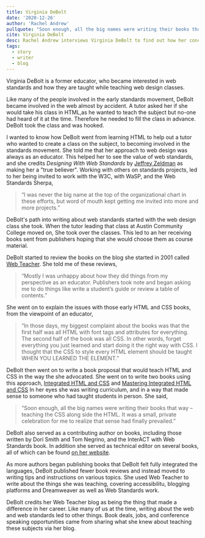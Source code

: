 ```yaml
---
title: Virginia DeBolt
date: '2020-12-26'
author: 'Rachel Andrew'
pullquote: "Soon enough, all the big names were writing their books that way – teaching the CSS along side the HTML."
cite: Virginia DeBolt
desc: Rachel Andrew interviews Virginia DeBolt to find out how her concept of integrating the teaching of HTML and CSS became accepted as the best way to teach the subjects.
tags:
  - story
  - writer
  - blog
---
```


Virginia DeBolt is a former educator, 
who became interested in web standards and how they are taught while teaching web design classes. 

Like many of the people involved in the early standards movement, DeBolt became involved in the web almost by accident. 
A tutor asked her if she would take his class in HTML,as he wanted to teach the subject but no-one had heard of it at the time. 
Therefore he needed to fill the class in advance. DeBolt took the class and was hooked.

I wanted to know how DeBolt went from learning HTML to help out a tutor who wanted to create a class on the subject, 
to becoming involved in the standards movement. She told me that her approach to web design was always as an educator. 
This helped her to see the value of web standards, and she credits _Designing With Web Standards_ by [Jeffrey Zeldman](/people/jeffrey-zeldman) as making her a "true believer". 
Working with others on standards projects, led to her being invited to work with the W3C, with WaSP, and the Web Standards Sherpa,

> “I was never the big name at the top of the organizational chart in these efforts, 
but word of mouth kept getting me invited into more and more projects.”

DeBolt's path into writing about web standards started with the web design class she took. 
When the tutor leading that class at Austin Community College moved on, 
She took over the classes. 
This led to an her receiving books sent from publishers hoping that she would choose them as course material. 

DeBolt started to review the books on the blog she started in 2001 called [Web Teacher](https://www.webteacher.ws/). 
She told me of these reviews,

> “Mostly I was unhappy about how they did things from my perspective as an educator. 
Publishers took note and began asking me to do things like write a student’s guide or review a table of contents.”

She went on to explain the issues with those early HTML and CSS books, from the viewpoint of an educator,

> “In those days, my biggest complaint about the books was that the first half was all HTML with font tags and attributes for everything. 
The second half of the book was all CSS. 
In other words, forget everything you just learned and start doing it the right way with CSS. 
I thought that the CSS to style every HTML element should be taught WHEN YOU LEARNED THE ELEMENT.”

DeBolt then went on to write a book proposal that would teach HTML and CSS in the way the she advocated. 
She went on to write two books using this approach, 
[Integrated HTML and CSS](https://www.amazon.com/exec/obidos/ASIN/0782143784/) 
and [Mastering Integrated HTML and CSS](https://www.amazon.com/gp/product/047009754X) 
In her eyes she was writing curriculum, 
and in a way that made sense to someone who had taught students in person. She said,

> “Soon enough, all the big names were writing their books that way – teaching the CSS along side the HTML. 
It was a small, private celebration for me to realize that sense had finally prevailed.”

DeBolt also served as a contributing author on books, 
including those written by Dori Smith and Tom Negrino, 
and the InterACT with Web Standards book. 
In addition she served as technical editor on several books, 
all of which can be found [on her website](https://www.vdebolt.com/ht/htmlbooks.html).

As more authors began publishing books that DeBolt felt fully integrated the languages, 
DeBolt published fewer book reviews and instead moved to writing tips and instructions on various topics. 
She used Web Teacher to write about the things she was teaching, covering accessibilitu, 
blogging platforms and Dreamweaver as well as Web Standards work.

DeBolt credits her Web Teacher blog as being the thing that made a difference in her career. 
Like many of us at the time, writing about the web and web standards led to other things. 
Book deals, jobs, and conference speaking opportunities came from sharing what she knew about teaching these subjects via her blog. 

